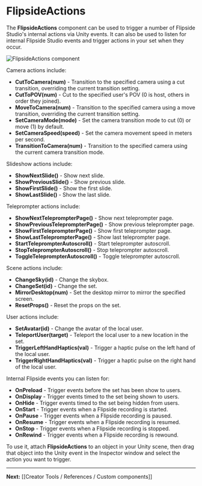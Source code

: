 # FlipsideActions

The **FlipsideActions** component can be used to trigger a number of Flipside Studio's internal actions via Unity events. It can also be used to listen for internal Flipside Studio events and trigger actions in your set when they occur.

![FlipsideActions component](https://www.flipsidexr.com/files/docs/screenshots/flipsideactions-component.png)

Camera actions include:

* **CutToCamera(num)** - Transition to the specified camera using a cut transition, overriding the current transition setting.
* **CutToPOV(num)** - Cut to the specified user's POV (0 is host, others in order they joined).
* **MoveToCamera(num)** - Transition to the specified camera using a move transition, overriding the current transition setting.
* **SetCameraMode(mode)** - Set the camera transition mode to cut (0) or move (1) by default.
* **SetCameraSpeed(speed)** - Set the camera movement speed in meters per second.
* **TransitionToCamera(num)** - Transition to the specified camera using the current camera transition mode.

Slideshow actions include:

* **ShowNextSlide()** - Show next slide.
* **ShowPreviousSlide()** - Show previous slide.
* **ShowFirstSlide()** - Show the first slide.
* **ShowLastSlide()** - Show the last slide.

Teleprompter actions include:

* **ShowNextTeleprompterPage()** - Show next teleprompter page.
* **ShowPreviousTeleprompterPage()** - Show previous teleprompter page.
* **ShowFirstTeleprompterPage()** - Show first teleprompter page.
* **ShowLastTeleprompterPage()** - Show last teleprompter page.
* **StartTeleprompterAutoscroll()** - Start teleprompter autoscroll.
* **StopTeleprompterAutoscroll()** - Stop teleprompter autoscroll.
* **ToggleTeleprompterAutoscroll()** - Toggle teleprompter autoscroll.

Scene actions include:

* **ChangeSky(id)** - Change the skybox.
* **ChangeSet(id)** - Change the set.
* **MirrorDesktop(num)** - Set the desktop mirror to mirror the specified screen.
* **ResetProps()** - Reset the props on the set.

User actions include:

* **SetAvatar(id)** - Change the avatar of the local user.
* **TeleportUser(target)** - Teleport the local user to a new location in the set.
* **TriggerLeftHandHaptics(val)** - Trigger a haptic pulse on the left hand of the local user.
* **TriggerRightHandHaptics(val)** - Trigger a haptic pulse on the right hand of the local user.

Internal Flipside events you can listen for:

* **OnPreload** - Trigger events before the set has been show to users.
* **OnDisplay** - Trigger events timed to the set being shown to users.
* **OnHide** - Trigger events timed to the set being hidden from users.
* **OnStart** - Trigger events when a Flipside recording is started.
* **OnPause** - Trigger events when a Flipside recording is paused.
* **OnResume** - Trigger events when a Flipside recording is resumed.
* **OnStop** - Trigger events when a Flipside recording is stopped.
* **OnRewind** - Trigger events when a Flipside recording is rewound.

To use it, attach **FlipsideActions** to an object in your Unity scene, then drag that object into the Unity event in the Inspector window and select the action you want to trigger.

---

**Next:** [[Creator Tools / References / Custom components]]
